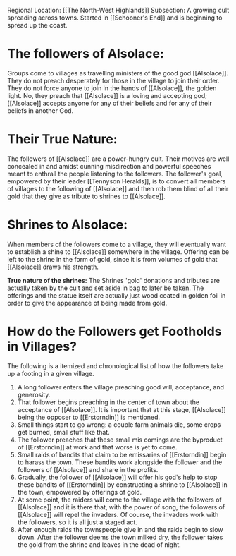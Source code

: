 Regional Location: [[The North-West Highlands]]
Subsection: A growing cult spreading across towns. Started in [[Schooner's End]] and is beginning to spread up the coast.
# The followers of Alsolace:
Groups come to villages as travelling ministers of the good god [[Alsolace]]. They do not preach desperately for those in the village to join their order. They do not force anyone to join in the hands of [[Alsolace]], the golden light. No, they preach that [[Alsolace]] is a loving and accepting god; [[Alsolace]] accepts anyone for any of their beliefs and for any of their beliefs in another God. 
# Their True Nature:
The followers of [[Alsolace]] are a power-hungry cult. Their motives are well concealed in and amidst cunning misdirection and powerful speeches meant to enthrall the people listening to the followers. The follower's goal, empowered by their leader [[Tennyson Heralds]], is to convert all members of villages to the following of [[Alsolace]] and then rob them blind of all their gold that they give as tribute to shrines to [[Alsolace]].
# Shrines to Alsolace:
When members of the followers come to a village, they will eventually want to establish a shine to [[Alsolace]] somewhere in the village. Offering can be left to the shrine in the form of gold, since it is from volumes of gold that [[Alsolace]] draws his strength. 

**True nature of the shrines:**
The Shrines 'gold' donations and tributes are actually taken by the cult and set aside in bag to later be taken. The offerings and the statue itself are actually just wood coated in golden foil in order to give the appearance of being made from gold. 

# How do the Followers get Footholds in Villages?
The following is a itemized and chronological list of how the followers take up a footing in a given village.
1. A long follower enters the village preaching good will, acceptance, and generosity.
2. That follower begins preaching in the center of town about the acceptance of [[Alsolace]]. It is important that at this stage, [[Alsolace]] being the opposer to [[Erstorndin]] is mentioned.
3. Small things start to go wrong: a couple farm animals die, some crops get burned, small stuff like that.
4. The follower preaches that these small mis comings are the byproduct of [[Erstorndin]] at work and that worse is yet to come. 
5. Small raids of bandits that claim to be emissaries of [[Erstorndin]] begin to harass the town. These bandits work alongside the follower and the followers of [[Alsolace]] and share in the profits. 
6. Gradually, the follower of [[Alsolace]] will offer his god's help to stop these bandits of [[Erstorndin]] by constructing a shrine to [[Alsolace]] in the town, empowered by offerings of gold.
7. At some point, the raiders will come to the village with the followers of [[Alsolace]] and it is there that, with the power of song, the followers of [[Alsolace]] will repel the invaders. Of course, the invaders work with the followers, so it is all just a staged act.
8. After enough raids the townspeople give in and the raids begin to slow down. After the follower deems the town milked dry, the follower takes the gold from the shrine and leaves in the dead of night.